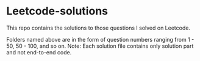 # Leetcode-solutions
This repo contains the solutions to those questions I solved on Leetcode.

Folders named above are in the form of question numbers ranging from 1 - 50, 50 - 100, and so on.
Note: Each solution file contains only solution part and not end-to-end code.
